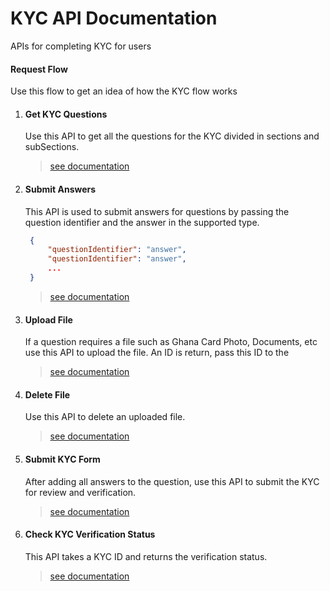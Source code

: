 # KYC API Documentation

APIs for completing KYC for users

#### Request Flow

Use this flow to get an idea of how the KYC flow works

1. #### Get KYC Questions

   Use this API to get all the questions for the KYC divided in sections and subSections.

   > [see documentation](https://blackstargroup.ai/developers?folder=kyc&page=getKYCQuetions)

2. #### Submit Answers

   This API is used to submit answers for questions by passing the question identifier and the answer in the supported type.

   ```json
    {
        "questionIdentifier": "answer",
        "questionIdentifier": "answer",
        ...
    }
   ```

   > [see documentation](https://blackstargroup.ai/developers?folder=kyc&page=addAnswers)

3. #### Upload File

   If a question requires a file such as Ghana Card Photo, Documents, etc use this API to upload the file. An ID is return, pass this ID to the

   > [see documentation](https://blackstargroup.ai/developers?folder=kyc&page=upload)

4. #### Delete File

   Use this API to delete an uploaded file.

   > [see documentation](https://blackstargroup.ai/developers?folder=kyc&page=deleteKYCDocument)

5. #### Submit KYC Form

   After adding all answers to the question, use this API to submit the KYC for review and verification.

   > [see documentation](https://blackstargroup.ai/developers?folder=kyc&page=submit)

6. #### Check KYC Verification Status
   This API takes a KYC ID and returns the verification status.
   > [see documentation](https://blackstargroup.ai/developers?folder=kyc&page=kycStatus)
